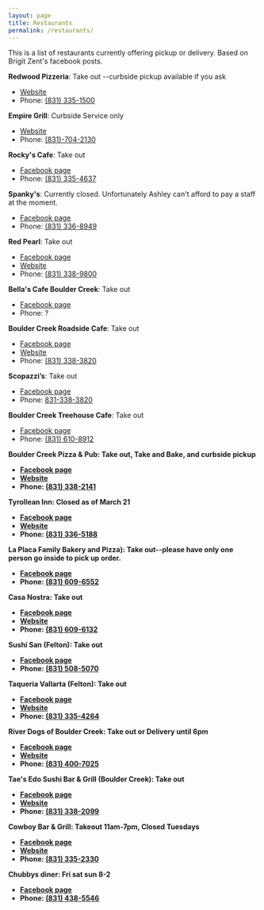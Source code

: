 ```yaml
---
layout: page
title: Restaurants
permalink: /restaurants/
---
```


This is a list of restaurants currently offering pickup or delivery. Based on Brigit Zent's facebook posts.


<b>Redwood Pizzeria</b>: Take out --curbside pickup available if you ask

* [Website](http://www.redwoodpizza.com/)    
* Phone: [(831) 335-1500](tel:8313351500) 


<b>Empire Grill</b>: Curbside Service only

* [Website](http://empire-grille.com/)
* Phone: [(831)-704-2130](tel:8317042130)


<b>Rocky's Cafe</b>: Take out

* [Facebook page](https://www.facebook.com/Rockys-Cafe-105961846112655/)
* Phone: [(831) 335-4637](tel:8313354637)


<b>Spanky's</b>: Currently closed. Unfortunately Ashley can't afford to pay a staff at the moment.

* [Facebook page](https://www.facebook.com/pages/Spankys/114037145290849)
* Phone: [(831) 336-8949](tel:8313368949)


<b>Red Pearl</b>: Take out

* [Facebook page](https://www.facebook.com/redpearlBC/)
* [Website](http://www.redpearlonline.com)
* Phone: [(831) 338-9800](tel:8313389800)


<b>Bella's Cafe Boulder Creek</b>: Take out

* [Facebook page](https://www.facebook.com/pages/Bellas-Cafe-Boulder-Creek/387948598692092)
* Phone: ?


<b>Boulder Creek Roadside Cafe</b>: Take out

* [Facebook page](https://www.facebook.com/BCRoadsideCafe)
* [Website](https://bouldercreekroadsidecafe.com/)
* Phone: [(831) 338-3820](tel:8313383820)


<b>Scopazzi’s</b>: Take out

* [Facebook page](https://www.facebook.com/Scopazzis/)
* Phone: [831-338-3820](tel:8313383820)


<b>Boulder Creek Treehouse Cafe</b>: Take out

* [Facebook page](https://www.facebook.com/Boulder-Creek-Tree-House-Cafe-524055754763048/)
* Phone: [(831) 610-8912](tel:8316108912)


<b>Boulder Creek Pizza & Pub<b>: Take out, Take and Bake, and curbside pickup

* [Facebook page](https://www.facebook.com/bcpizzapub)
* [Website](http://www.bcpizzapub.com)
* Phone: [(831) 338-2141](tel:8313382141)


<b>Tyrollean Inn</b>: Closed as of March 21

* [Facebook page](https://www.facebook.com/TyroleanInnRestaurant/)
* [Website](http://tyroleaninn.com/)
* Phone: [(831) 336-5188](tel:8313365188)


<b>La Placa Family Bakery and Pizza</b>): Take out--please have only one person go inside to pick up order.

* [Facebook page](https://www.facebook.com/La-Placa-Family-Bakery-1560005784120099/)
* Phone: [(831) 609-6552](tel:8316096552)


<b>Casa Nostra</b>: Take out

* [Facebook page](https://www.facebook.com/Casa-Nostra-Italian-Restaurant-440619175973519)
* [Website](http://www.ristorantecasanostra.com)
* Phone: [(831) 609-6132](tel:8316096132)


<b>Sushi San (Felton)</b>: Take out

* [Facebook page](https://www.facebook.com/Sushi-San-255155361531973)
* Phone: [(831) 508-5070](tel:8315085070)


<b>Taqueria Vallarta (Felton)</b>: Take out

* [Facebook page](https://www.facebook.com/Taqueria-Vallarta-114109248620277/)
* [Website](https://taqueriavallartarestaurant.com)
* Phone: [(831) 335-4264](tel:831335-4264)


<b>River Dogs of Boulder Creek</b>: Take out or Delivery until 6pm

* [Facebook page](https://www.facebook.com/RiverDogsBC/)
* [Website](https://www.riverdogshotdogs.com)
* Phone: [(831) 400-7025](tel:8314007025)


<b>Tae's Edo Sushi Bar & Grill (Boulder Creek)</b>: Take out

* [Facebook page](https://www.facebook.com/TaesEdoSushi/)
* [Website](https://bouldercreeksushi.com)
* Phone: [(831) 338-2099](tel:8313382099)


<b>Cowboy Bar & Grill</b>: Takeout 11am-7pm, Closed Tuesdays

* [Facebook page](https://www.facebook.com/Cowboy-Bar-and-Grill-709659005857905/)
* [Website](https://www.feltoncowboy.com)
* Phone: [(831) 335-2330](tel:8313352330)


<b>Chubbys diner</b>: Fri sat sun 8-2

* [Facebook page](https://www.facebook.com/pages/Chubbys-Diner/139005602810614)
* Phone: [(831) 438-5546](tel:8314385546)